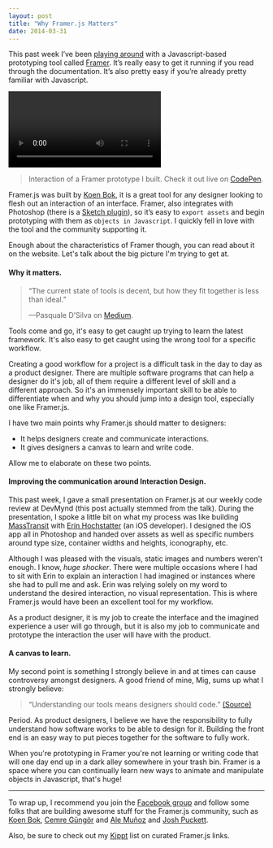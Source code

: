 ```yaml
---
layout: post
title: "Why Framer.js Matters"
date: 2014-03-31
---
```


This past week I’ve been [playing around](https://github.com/drocarmo/framer) with a Javascript-based prototyping tool called [Framer](http://www.framerjs.com/). It’s really easy to get it running if you read through the documentation. It’s also pretty easy if you’re already pretty familiar with Javascript.

<video autoplay="autoplay" loop="loop" controls="controls" tabindex="0">
  <source src="/assets/video/framer.mov" type="video/mp4">
  Your browser does not support the video tag.
</video>

> Interaction of a Framer prototype I built. Check it out live on <a href="http://codepen.io/drocarmo/full/uylip" target="_blank">CodePen</a>.

Framer.js was built by [Koen Bok](http://koenbok.com/), it is a great tool for any designer looking to flesh out an interaction of an interface. Framer, also integrates with Photoshop (there is a [Sketch plugin](https://github.com/bomberstudios/sketch-framer)), so it’s easy to `export assets` and begin prototyping with them as `objects in Javascript`. I quickly fell in love with the tool and the community supporting it.

Enough about the characteristics of Framer though, you can read about it on the website. Let's talk about the big picture I'm trying to get at.

#### Why it matters.

> “The current state of tools is decent, but how they fit together is less than ideal.”
>
>—Pasquale D’Silva on [Medium](https://medium.com/p/f755c6515368).

Tools come and go, it's easy to get caught up trying to learn the latest framework. It's also easy to get caught using the wrong tool for a specific workflow.

Creating a good workflow for a project is a difficult task in the day to day as a product designer. There are multiple software programs that can help a designer do it's job, all of them require a different level of skill and a different approach. So it's an immensely important skill to be able to differentiate when and why you should jump into a design tool, especially one like Framer.js.

I have two main points why Framer.js should matter to designers:

- It helps designers create and communicate interactions.
- It gives designers a canvas to learn and write code.

Allow me to elaborate on these two points.

#### Improving the communication around Interaction Design.

This past week, I gave a small presentation on Framer.js at our weekly code review at DevMynd (this post actually stemmed from the talk). During the presentation, I spoke a little bit on what my process was like building [MassTransit](http://dribbble.com/drocarmo/projects/179244-MassTransit) with [Erin Hochstatter](https://github.com/prettyhandsome) (an iOS developer). I designed the iOS app all in Photoshop and handed over assets as well as specific numbers around type size, container widths and heights, iconography, etc.

Although I was pleased with the visuals, static images and numbers weren't enough. I know, _huge shocker_. There were multiple occasions where I had to sit with Erin to explain an interaction I had imagined or instances where she had to pull me and ask. Erin was relying solely on my word to understand the desired interaction, no visual representation. This is where Framer.js would have been an excellent tool for my workflow.

As a product designer, it is my job to create the interface and the imagined experience a user will go through, but it is also my job to communicate and prototype the interaction the user will have with the product.

#### A canvas to learn.

My second point is something I strongly believe in and at times can cause controversy amongst designers. A good friend of mine, Mig, sums up what I strongly believe:

> “Understanding our tools means designers should code.” [(Source)](http://mig.io/thinks/#designers-should-code)

Period. As product designers, I believe we have the responsibility to fully understand how software works to be able to design for it. Building the front end is an easy way to put pieces together for the software to fully work.

When you're prototyping in Framer you're not learning or writing code that will one day end up in a dark alley somewhere in your trash bin. Framer is a space where you can continually learn new ways to animate and manipulate objects in Javascript, that's huge!

***

To wrap up, I recommend you join the [Facebook group](https://www.facebook.com/groups/framerjs/) and follow some folks that are building awesome stuff for the Framer.js community, such as [Koen Bok](https://github.com/koenbok), [Cemre Güngör](https://github.com/cemre) and [Ale Muñoz](https://github.com/bomberstudios) and [Josh Puckett](https://github.com/joshpuckett).

Also, be sure to check out my [Kippt](https://kippt.com/drocarmo/framerjs) list on curated Framer.js links.
